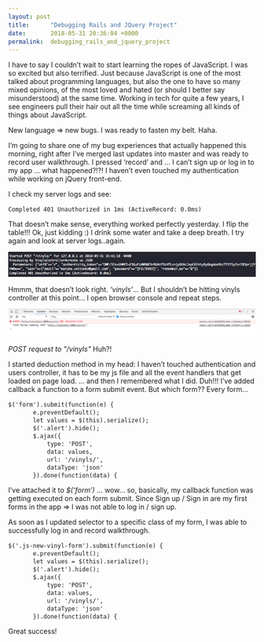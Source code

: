 ```yaml
---
layout: post
title:      "Debugging Rails and JQuery Project"
date:       2018-05-31 20:36:04 +0000
permalink:  debugging_rails_and_jquery_project
---
```


I have to say I couldn’t wait to start learning the ropes of JavaScript. I was so excited but also terrified. Just because JavaScript is one of the most talked about programming languages, but also the one to have so many mixed opinions, of the most loved and hated (or should I better say misunderstood) at the same time. Working in tech for quite a few years, I see engineers pull their hair out all the time while screaming all kinds of things about JavaScript. 

New language => new bugs. I was ready to fasten my belt. Haha.

I’m going to share one of my bug experiences that actually happened this morning, right after I’ve merged last updates into master and was ready to record user walkthrough. I pressed ‘record’ and … I can’t sign up or log in to my app … what happened?!?! I haven’t even touched my authentication while working on jQuery front-end.

I check my server logs and see: 

```
Completed 401 Unauthorized in 1ms (ActiveRecord: 0.0ms)
```

That doesn’t make sense, everything worked perfectly yesterday. I flip the table!!! Ok, just kidding :) I drink some water and take a deep breath. I try again and look at server logs..again.

![](../img/rails_jquery_project_blogpost_01.png)

Hmmm, that doesn’t look right. *‘vinyls’*... But I shouldn’t be hitting vinyls controller at this point... I open browser console and repeat steps.

![](../img/rails_jquery_project_blogpost_03.png)

*POST request to "/vinyls"* Huh?!

I started deduction method in my head: I haven’t touched authentication and users controller, it has to be my js file and all the event handlers that get loaded on page load. … and then I remembered what I did. Duh!!! I’ve added callback a function to a form submit event. But which form?? Every form… 

```
$('form').submit(function(e) {
       e.preventDefault();
       let values = $(this).serialize();
       $('.alert').hide();
       $.ajax({
           type: 'POST',
           data: values,
           url: '/vinyls/',
           dataType: 'json'
       }).done(function(data) {
```

I’ve attached it to *$(‘form’)* … wow… so, basically, my callback function was getting executed on each form submit. Since Sign up / Sign in are my first forms in the app => I was not able to log in / sign up. 

As soon as I updated selector to a specific class of my form, I was able to successfully log in and record walkthrough. 

```
$('.js-new-vinyl-form').submit(function(e) {
       e.preventDefault();
       let values = $(this).serialize();
       $('.alert').hide();
       $.ajax({
           type: 'POST',
           data: values,
           url: '/vinyls/',
           dataType: 'json'
       }).done(function(data) {
```

Great success!

